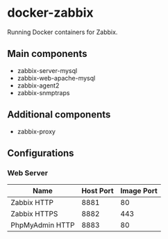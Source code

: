# docker-zabbix
Running Docker containers for Zabbix.

## Main components
- zabbix-server-mysql
- zabbix-web-apache-mysql
- zabbix-agent2
- zabbix-snmptraps

## Additional components
- zabbix-proxy

## Configurations

### Web Server
|Name|Host Port|Image Port|
|----|---------|----------|
|Zabbix HTTP|8881|80|
|Zabbix HTTPS|8882|443|
|PhpMyAdmin HTTP|8883|80|


